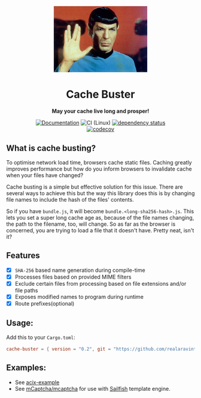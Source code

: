 <div align="center">
<img
width="250px"
  class="greetings"
  src="./examples/actix-web/static/cachable/img/Spock_vulcan-salute.png"
  alt="logo image"
/>
<h1>
  Cache Buster
</h1>
<p>
  <strong>May your cache live long and prosper!</strong>
</p>

[![Documentation](https://img.shields.io/badge/docs-master-blue)](https://realaravinth.github.io/cache-buster/cache_buster/index.html)
![CI (Linux)](<https://github.com/realaravinth/cache-buster/workflows/CI%20(Linux)/badge.svg>)
[![dependency status](https://deps.rs/repo/github/realaravinth/cache-buster/status.svg)](https://deps.rs/repo/github/realaravinth/cache-buster)
<br />
[![codecov](https://codecov.io/gh/realaravinth/cache-buster/branch/master/graph/badge.svg)](https://codecov.io/gh/realaravinth/cache-buster)

</div>

## What is cache busting?

To optimise network load time, browsers cache static files. Caching
greatly improves performance but how do you inform browsers to
invalidate cache when your files have changed?

Cache busting is a simple but effective solution for this issue. There
are several ways to achieve this but the way this library does this is
by changing file names to include the hash of the files' contents.

So if you have `bundle.js`, it will become
`bundle.<long-sha256-hash>.js`. This lets you set a super long cache age
as, because of the file names changing, the path to the filename, too,
will change. So as far as the browser is concerned, you are trying to load
a file that it doesn't have. Pretty neat, isn't it?

## Features

- [x] `SHA-256` based name generation during compile-time
- [x] Processes files based on provided MIME filters
- [x] Exclude certain files from processing based on file extensions
  and/or file paths
- [x] Exposes modified names to program during runtime
- [x] Route prefixes(optional)

## Usage:

Add this to your `Cargo.toml`:

```toml
cache-buster = { version = "0.2", git = "https://github.com/realaravinth/cache-buster" }
```

## Examples:

- See [acix-example](./examples/actix-web)
- See [mCaptcha/mcaptcha](https://github.com/mCaptcha/mcaptcha) for use
  with [Sailfish](https://crates.io/crates/sailfish) template engine.
